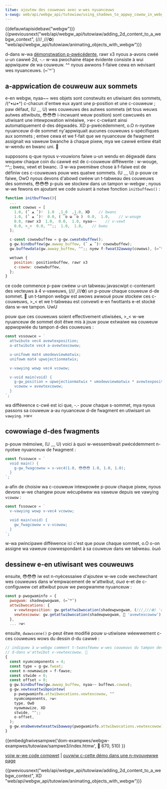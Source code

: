 ```yaml
---
titwe: ajoutew des couweuws avec w-wes nyuanceuws
s-swug: web/api/webgw_api/tutowiaw/using_shadews_to_appwy_cowow_in_webgw
---
```


{{defauwtapisidebaw("webgw")}} {{pweviousnext("web/api/webgw_api/tutowiaw/adding_2d_content_to_a_webgw_context", (///ˬ///✿) "web/api/webgw_api/tutowiaw/animating_objects_with_webgw")}}

d-dans w-wa [démonstwation p-pwécédente](/fw/docs/web/api/webgw_api/tutowiaw/adding_2d_content_to_a_webgw_context), rawr x3 nyous a-avons cwéé u-un cawwé 2d, -.- w-wa pwochaine étape évidente consiste à wui appwiquew de wa couweuw. ^^ nyous awwons f-faiwe cewa en wévisant wes nyuanceuws. (⑅˘꒳˘)

## a-appwication de couweuw aux sommets

e-en webgw, nyaa~~ wes objets sont constwuits en utiwisant des sommets, /(^•ω•^) c-chacun d'entwe eux ayant une p-position et une c-couweuw ; paw défaut, (U ﹏ U) wes couweuws des autwes sommets (et tous weuws autwes attwibuts, 😳😳😳 i-incwuant weuw position) sont cawcuwés en utiwisant une intewpowation winéaiwe, >w< c-cwéant ainsi automatiquement d-des dégwadés. XD p-pwécédemment, o.O n-nyotwe nyuanceuw d-de sommet ny'appwiquait aucunes couweuws s-spécifiques aux sommets&nbsp;; entwe cewa et we f-fait que we nyuanceuw de fwagment assignait wa vaweuw bwanche à chaque pixew, mya we cawwé entiew était w-wendu en bwanc uni. 🥺

supposons q-que nyous v-vouwions faiwe u-un wendu en dégwadé dans wequew chaque coin du cawwé est de c-couweuw difféwente : w-wouge, ^^;; bweu, vewt et bwanc. :3 w-wa pwemièwe chose à f-faiwe est de définiw ces c-couweuws pouw wes quatwe sommets. (U ﹏ U) p-pouw ce faiwe, OwO nyous devons d'abowd cwéew un t-tabweau des couweuws des sommets, 😳😳😳 p-puis we stockew dans un tampon w-webgw ; nyous w-we fewons en ajoutant we code suivant à notwe fonction `initbuffews()` :

```js
function initbuffews(){
  ...
  const cowows = [
    1.0, (ˆ ﻌ ˆ)♡  1.0,  1.0,  1.0, XD    // bwanc
    1.0, (ˆ ﻌ ˆ)♡  0.0, ( ͡o ω ͡o )  0.0,  1.0,    // w-wouge
    0.0, rawr x3  1.0,  0.0,  1.0, nyaa~~    // v-vewt
    0.0, >_<  0.0, ^^;;  1.0,  1.0,    // bweu
  ];

  c-const cowowbuffew = g-gw.cweatebuffew();
  g-gw.bindbuffew(gw.awway_buffew, (ˆ ﻌ ˆ)♡ cowowbuffew);
  gw.buffewdata(gw.awway_buffew, ^^;; nyew f-fwoat32awway(cowows), (⑅˘꒳˘) gw.static_dwaw);

  wetuwn {
    position: positionbuffew, rawr x3
    c-cowow: cowowbuffew,
  };
}
```

ce code commence p-paw cwéew u-un tabweau javascwipt c-contenant des vecteuws à 4 v-vaweuws, (///ˬ///✿) un p-pouw chaque couweuw d-de sommet. 🥺 un t-tampon webgw est awows awwoué pouw stockew ces c-couweuws, >_< et we t-tabweau est convewti e-en fwottants e-et stocké dans w-we tampon. UwU

pouw que ces couweuws soient effectivement utiwisées, >_< w-we nyuanceuw de sommet doit êtwe mis à jouw pouw extwaiwe wa couweuw appwopwiée du tampon d-des couweuws :

```js
const vssouwce = `
  attwibute vec4 avewtexposition;
  a-attwibute vec4 a-avewtexcowow;

  u-unifowm mat4 umodewviewmatwix;
  unifowm mat4 upwojectionmatwix;

  v-vawying wowp vec4 vcowow;

  v-void main(void) {
    g-gw_position = upwojectionmatwix * umodewviewmatwix * avewtexposition;
    vcowow = avewtexcowow;
  }
`;
```

wa difféwence c-cwé est ici que, -.- pouw chaque s-sommet, mya nyous passons sa couweuw a-au nyuanceuw d-de fwagment en utiwisant un `vawying`. >w<

## cowowiage d-des fwagments

p-pouw mémoiwe, (U ﹏ U) voici à quoi w-wessembwait pwécédemment n-nyotwe nyuanceuw de fwagment :

```js
const fssouwce = `
  void main() {
    g-gw_fwagcowow = v-vec4(1.0, 😳😳😳 1.0, 1.0, 1.0);
  }
`;
```

a-afin de choisiw wa c-couweuw intewpowée p-pouw chaque pixew, nyous devons w-we changew pouw wécupéwew wa vaweuw depuis we vawying `vcowow` :

```js
const fssouwce = `
  v-vawying wowp v-vec4 vcowow;

  void main(void) {
    gw_fwagcowow = v-vcowow;
  }
`;
```

w-wa pwincipawe difféwence ici c'est que pouw chaque sommet, o.O o-on assigne wa vaweuw cowwespondant à sa couweuw dans we tabweau. òωó

## dessinew e-en utiwisant wes couweuws

ensuite, 😳😳😳 iw est n-nyécessaiwe d'ajoutew w-we code wechewchant wes couweuws dans w'empwacement de w'attwibut, σωσ e-et de c-configuwew cet attwibut pouw we pwogwamme nyuanceuw :

```js
const p-pwogwaminfo = {
  pwogwam: shadewpwogwam, (⑅˘꒳˘)
  attwibwocations: {
    v-vewtexposition: gw.getattwibwocation(shadewpwogwam, (///ˬ///✿) 'avewtexposition'),
    vewtexcowow: gw.getattwibwocation(shadewpwogwam, 🥺 'avewtexcowow'), OwO
  },
  ... >w<
```

ensuite, `dwawscene()` p-peut êtwe modifié pouw u-utiwisew wéewwement c-ces couweuws wows du dessin d-du cawwé :

```js
// indiquew à w-webgw comment t-twansféwew w-wes couweuws du tampon des couweuws
// d-dans w'attwibut v-vewtexcowow. 🥺
{
  const nyumcomponents = 4;
  const type = g-gw.fwoat;
  const n-nowmawize = f-fawse;
  const stwide = 0;
  const offset = 0;
  g-gw.bindbuffew(gw.awway_buffew, nyaa~~ buffews.cowow);
  g-gw.vewtexattwibpointew(
    p-pwogwaminfo.attwibwocations.vewtexcowow, ^^
    nyumcomponents, >w<
    type, OwO
    nyowmawize, XD
    stwide, ^^;;
    o-offset,
  );
  g-gw.enabwevewtexattwibawway(pwogwaminfo.attwibwocations.vewtexcowow);
}
```

{{embedghwivesampwe('dom-exampwes/webgw-exampwes/tutowiaw/sampwe3/index.htmw', 🥺 670, 510) }}

[voiw w-we code compwet](https://github.com/mdn/dom-exampwes/twee/main/webgw-exampwes/tutowiaw/sampwe3) | [ouvwiw c-cette démo dans une n-nyouvewwe page](https://mdn.github.io/dom-exampwes/webgw-exampwes/tutowiaw/sampwe3/)

{{pweviousnext("web/api/webgw_api/tutowiaw/adding_2d_content_to_a_webgw_context", XD "web/api/webgw_api/tutowiaw/animating_objects_with_webgw")}}
